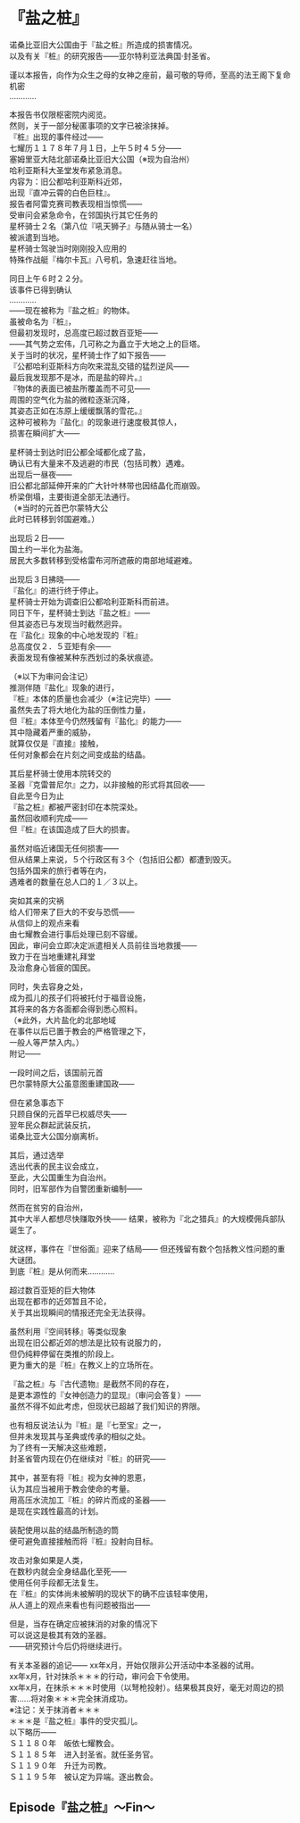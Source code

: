 # 『盐之桩』

诺桑比亚旧大公国由于『盐之桩』所造成的损害情况。  
以及有关『桩』的研究报告――亚尔特利亚法典国·封圣省。  
 
谨以本报告，向作为众生之母的女神之座前，最可敬的导师，至高的法王阁下复命  
机密  
…………  

本报告书仅限枢密院内阅览。  
然则，关于一部分秘匿事项的文字已被涂抹掉。  
『桩』出现的事件经过――  
七耀历１１７８年７月１日，上午５时４５分――  
塞姆里亚大陆北部诺桑比亚旧大公国（※现为自治州）  
哈利亚斯科大圣堂发布紧急消息。  
内容为：旧公都哈利亚斯科近郊，  
出现『直冲云霄的白色巨柱』。  
报告者阿雷克赛司教表现相当惊慌――  
受审问会紧急命令，在邻国执行其它任务的  
星杯骑士２名（第八位『吼天狮子』与随从骑士一名）  
被派遣到当地。  
星杯骑士驾驶当时刚刚投入应用的  
特殊作战艇『梅尔卡瓦』八号机，急速赶往当地。  
 
同日上午６时２２分。  
该事件已得到确认  
…………  
――现在被称为『盐之桩』的物体。  
虽被命名为『桩』，  
但最初发现时，总高度已超过数百亚矩――  
――其气势之宏伟，几可称之为矗立于大地之上的巨塔。  
关于当时的状况，星杯骑士作了如下报告――  
『公都哈利亚斯科方向吹来混乱交错的猛烈逆风――  
最后我发现那不是冰，而是盐的碎片。』  
『物体的表面已被盐所覆盖而不可见――  
周围的空气化为盐的微粒逐渐沉降，  
其姿态正如在冻原上缓缓飘落的雪花。』  
这种可被称为『盐化』的现象进行速度极其惊人，  
损害在瞬间扩大――  
 
星杯骑士到达时旧公都全域都化成了盐，  
确认已有大量来不及逃避的市民（包括司教）遇难。  
出现后一昼夜――  
旧公都北部延伸开来的广大针叶林带也因结晶化而崩毁。    
桥梁倒塌，主要街道全部无法通行。  
（※当时的元首巴尔蒙特大公  
此时已转移到邻国避难。）  
 
出现后２日――  
国土约一半化为盐海。  
居民大多数转移到受格雷布河所遮蔽的南部地域避难。  
 
出现后３日拂晓――  
『盐化』的进行终于停止。  
星杯骑士开始为调查旧公都哈利亚斯科而前进。  
同日下午，星杯骑士到达『盐之桩』――  
但其姿态已与发现当时截然迥异。  
在『盐化』现象的中心地发现的『桩』  
总高度仅２．５亚矩有余――  
表面发现有像被某种东西划过的条状痕迹。  
 
（※以下为审问会注记）  
推测伴随『盐化』现象的进行，  
『桩』本体的质量也会减少（※注记完毕）――  
虽然失去了将大地化为盐的压倒性力量，  
但『桩』本体至今仍然残留有『盐化』的能力――  
其中隐藏着严重的威胁，  
就算仅仅是『直接』接触，  
任何对象都会在片刻之间变成盐的结晶。  
 
其后星杯骑士使用本院转交的  
圣器『克雷普尼尔』之力，以非接触的形式将其回收――  
自此至今日为止  
『盐之桩』都被严密封印在本院深处。  
虽然回收顺利完成――  
但『桩』在该国造成了巨大的损害。  
 
虽然对临近诸国无任何损害――  
但从结果上来说，５个行政区有３个（包括旧公都）都遭到毁灭。  
包括外国来的旅行者等在内，  
遇难者的数量在总人口的１／３以上。  
 
突如其来的灾祸  
给人们带来了巨大的不安与恐慌――  
从信仰上的观点来看  
由七耀教会进行事后处理已刻不容缓。  
因此，审问会立即决定派遣相关人员前往当地救援――  
致力于在当地重建礼拜堂  
及治愈身心皆疲的国民。  
 
同时，失去容身之处，  
成为孤儿的孩子们将被托付于福音设施，  
其将来的各方各面都会得到悉心照料。  
（※此外，大片盐化的北部地域  
在事件以后已置于教会的严格管理之下，  
一般人等严禁入内。）  
附记――  
 
一段时间之后，该国前元首  
巴尔蒙特原大公虽意图重建国政――  
 
但在紧急事态下  
只顾自保的元首早已权威尽失――  
翌年民众群起武装反抗，  
诺桑比亚大公国分崩离析。  
 
其后，通过选举  
选出代表的民主议会成立，  
至此，大公国重生为自治州。  
同时，旧军部作为自警团重新编制――  
 
然而在贫穷的自治州，  
其中大半人都想尽快赚取外快――
结果，被称为『北之猎兵』的大规模佣兵部队诞生了。 

就这样，事件在『世俗面』迎来了结局――
但还残留有数个包括教义性问题的重大谜团。  
到底『桩』是从何而来…………  
 
超过数百亚矩的巨大物体  
出现在都市的近郊暂且不论，  
关于其出现瞬间的情报还完全无法获得。  
 
虽然利用『空间转移』等类似现象  
出现在旧公都近郊的想法是比较有说服力的，  
但仍纯粹停留在类推的阶段上。  
更为重大的是『桩』在教义上的立场所在。  
 
『盐之桩』与『古代遗物』是截然不同的存在，  
是更本源性的『女神创造力的显现』（审问会答复）――  
虽然不得不如此考虑，但现状已超越了我们知识的界限。  
 
也有相反说法认为『桩』是『七至宝』之一，  
但并未发现其与圣典或传承的相似之处。  
为了终有一天解决这些难题，  
封圣省管内现在仍在继续对『桩』的研究――  
 
其中，甚至有将『桩』视为女神的恩恵，  
认为其应当被用于教会使命的考量。  
用高压水流加工『桩』的碎片而成的圣器――  
是现在实践性最高的计划。  
 
装配使用以盐的结晶所制造的筒  
便可避免直接接触而将『桩』投射向目标。  
 
攻击对象如果是人类，  
在数秒内就会全身结晶化至死――  
使用任何手段都无法复生。  
在『桩』的实体尚未被解明的现状下的确不应该轻率使用，  
从人道上的观点来看也有问题被指出――  
 
但是，当存在确定应被抹消的对象的情况下  
可以说这是极其有效的圣器。  
――研究预计今后仍将继续进行。

有关本圣器的追记――
xx年x月，开始仅限非公开活动中本圣器的试用。  
xx年x月，针对抹杀＊＊＊的行动，审问会下令使用。  
xx年x月，在抹杀＊＊＊时使用（以弩枪投射）。结果极其良好，毫无对周边的损害……将对象＊＊＊完全抹消成功。  
※注记：关于抹消者＊＊＊  
＊＊＊是『盐之桩』事件的受灾孤儿。  
以下略历――  
Ｓ１１８０年　皈依七耀教会。  
Ｓ１１８５年　进入封圣省。就任圣务官。  
Ｓ１１９０年　升迁为司教。  
Ｓ１１９５年　被认定为异端。逐出教会。  
 
 
 
 
 
 
 
 
 
 
 
 
 
## Episode『盐之桩』～Fin～   